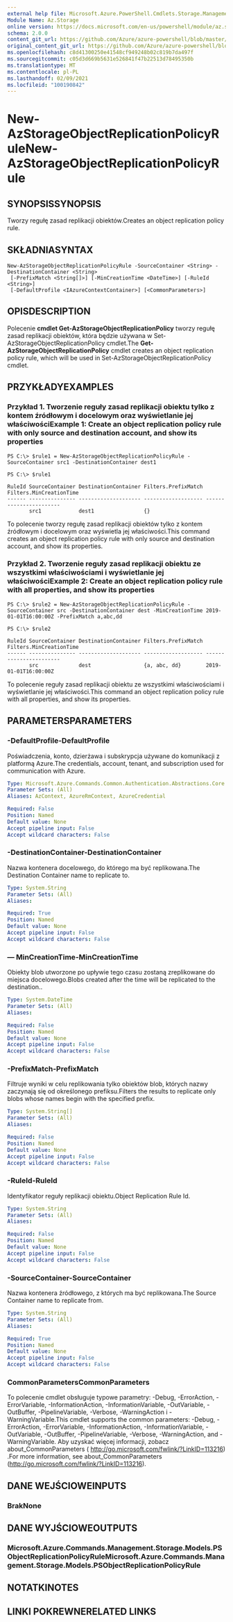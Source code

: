 ```yaml
---
external help file: Microsoft.Azure.PowerShell.Cmdlets.Storage.Management.dll-Help.xml
Module Name: Az.Storage
online version: https://docs.microsoft.com/en-us/powershell/module/az.storage/New-azstorageobjectreplicationpolicyrule
schema: 2.0.0
content_git_url: https://github.com/Azure/azure-powershell/blob/master/src/Storage/Storage.Management/help/New-AzStorageObjectReplicationPolicyRule.md
original_content_git_url: https://github.com/Azure/azure-powershell/blob/master/src/Storage/Storage.Management/help/New-AzStorageObjectReplicationPolicyRule.md
ms.openlocfilehash: c8d41300250e41548cf949248b02c819b7da497f
ms.sourcegitcommit: c05d3d669b5631e526841f47b22513d78495350b
ms.translationtype: MT
ms.contentlocale: pl-PL
ms.lasthandoff: 02/09/2021
ms.locfileid: "100190842"
---
```

# <span data-ttu-id="a1a6f-101">New-AzStorageObjectReplicationPolicyRule</span><span class="sxs-lookup"><span data-stu-id="a1a6f-101">New-AzStorageObjectReplicationPolicyRule</span></span>

## <span data-ttu-id="a1a6f-102">SYNOPSIS</span><span class="sxs-lookup"><span data-stu-id="a1a6f-102">SYNOPSIS</span></span>
<span data-ttu-id="a1a6f-103">Tworzy regułę zasad replikacji obiektów.</span><span class="sxs-lookup"><span data-stu-id="a1a6f-103">Creates an object replication policy rule.</span></span>

## <span data-ttu-id="a1a6f-104">SKŁADNIA</span><span class="sxs-lookup"><span data-stu-id="a1a6f-104">SYNTAX</span></span>

```
New-AzStorageObjectReplicationPolicyRule -SourceContainer <String> -DestinationContainer <String>
 [-PrefixMatch <String[]>] [-MinCreationTime <DateTime>] [-RuleId <String>]
 [-DefaultProfile <IAzureContextContainer>] [<CommonParameters>]
```

## <span data-ttu-id="a1a6f-105">OPIS</span><span class="sxs-lookup"><span data-stu-id="a1a6f-105">DESCRIPTION</span></span>
<span data-ttu-id="a1a6f-106">Polecenie **cmdlet Get-AzStorageObjectReplicationPolicy** tworzy regułę zasad replikacji obiektów, która będzie używana w Set-AzStorageObjectReplicationPolicy cmdlet.</span><span class="sxs-lookup"><span data-stu-id="a1a6f-106">The **Get-AzStorageObjectReplicationPolicy** cmdlet creates an object replication policy rule, which will be used in Set-AzStorageObjectReplicationPolicy cmdlet.</span></span>

## <span data-ttu-id="a1a6f-107">PRZYKŁADY</span><span class="sxs-lookup"><span data-stu-id="a1a6f-107">EXAMPLES</span></span>

### <span data-ttu-id="a1a6f-108">Przykład 1. Tworzenie reguły zasad replikacji obiektu tylko z kontem źródłowym i docelowym oraz wyświetlanie jej właściwości</span><span class="sxs-lookup"><span data-stu-id="a1a6f-108">Example 1: Create an object replication policy rule with only source and destination account, and show its properties</span></span>
```
PS C:\> $rule1 = New-AzStorageObjectReplicationPolicyRule -SourceContainer src1 -DestinationContainer dest1 

PS C:\> $rule1

RuleId SourceContainer DestinationContainer Filters.PrefixMatch Filters.MinCreationTime
------ --------------- -------------------- ------------------- -----------------------
       src1            dest1                {}
```

<span data-ttu-id="a1a6f-109">To polecenie tworzy regułę zasad replikacji obiektów tylko z kontem źródłowym i docelowym oraz wyświetla jej właściwości.</span><span class="sxs-lookup"><span data-stu-id="a1a6f-109">This command creates an object replication policy rule with only source and destination account, and show its properties.</span></span>

### <span data-ttu-id="a1a6f-110">Przykład 2. Tworzenie reguły zasad replikacji obiektu ze wszystkimi właściwościami i wyświetlanie jej właściwości</span><span class="sxs-lookup"><span data-stu-id="a1a6f-110">Example 2: Create an object replication policy rule with all properties, and show its properties</span></span>
```
PS C:\> $rule2 = New-AzStorageObjectReplicationPolicyRule -SourceContainer src -DestinationContainer dest -MinCreationTime 2019-01-01T16:00:00Z -PrefixMatch a,abc,dd

PS C:\> $rule2

RuleId SourceContainer DestinationContainer Filters.PrefixMatch Filters.MinCreationTime
------ --------------- -------------------- ------------------- -----------------------
       src             dest                 {a, abc, dd}        2019-01-01T16:00:00Z
```

<span data-ttu-id="a1a6f-111">To polecenie reguły zasad replikacji obiektu ze wszystkimi właściwościami i wyświetlanie jej właściwości.</span><span class="sxs-lookup"><span data-stu-id="a1a6f-111">This command an object replication policy rule with all properties, and show its properties.</span></span>

## <span data-ttu-id="a1a6f-112">PARAMETERS</span><span class="sxs-lookup"><span data-stu-id="a1a6f-112">PARAMETERS</span></span>

### <span data-ttu-id="a1a6f-113">-DefaultProfile</span><span class="sxs-lookup"><span data-stu-id="a1a6f-113">-DefaultProfile</span></span>
<span data-ttu-id="a1a6f-114">Poświadczenia, konto, dzierżawa i subskrypcja używane do komunikacji z platformą Azure.</span><span class="sxs-lookup"><span data-stu-id="a1a6f-114">The credentials, account, tenant, and subscription used for communication with Azure.</span></span>

```yaml
Type: Microsoft.Azure.Commands.Common.Authentication.Abstractions.Core.IAzureContextContainer
Parameter Sets: (All)
Aliases: AzContext, AzureRmContext, AzureCredential

Required: False
Position: Named
Default value: None
Accept pipeline input: False
Accept wildcard characters: False
```

### <span data-ttu-id="a1a6f-115">-DestinationContainer</span><span class="sxs-lookup"><span data-stu-id="a1a6f-115">-DestinationContainer</span></span>
<span data-ttu-id="a1a6f-116">Nazwa kontenera docelowego, do którego ma być replikowana.</span><span class="sxs-lookup"><span data-stu-id="a1a6f-116">The Destination Container name to replicate to.</span></span>

```yaml
Type: System.String
Parameter Sets: (All)
Aliases:

Required: True
Position: Named
Default value: None
Accept pipeline input: False
Accept wildcard characters: False
```

### <span data-ttu-id="a1a6f-117">— MinCreationTime</span><span class="sxs-lookup"><span data-stu-id="a1a6f-117">-MinCreationTime</span></span>
<span data-ttu-id="a1a6f-118">Obiekty blob utworzone po upływie tego czasu zostaną zreplikowane do miejsca docelowego.</span><span class="sxs-lookup"><span data-stu-id="a1a6f-118">Blobs created after the time will be replicated to the destination..</span></span>

```yaml
Type: System.DateTime
Parameter Sets: (All)
Aliases:

Required: False
Position: Named
Default value: None
Accept pipeline input: False
Accept wildcard characters: False
```

### <span data-ttu-id="a1a6f-119">-PrefixMatch</span><span class="sxs-lookup"><span data-stu-id="a1a6f-119">-PrefixMatch</span></span>
<span data-ttu-id="a1a6f-120">Filtruje wyniki w celu replikowania tylko obiektów blob, których nazwy zaczynają się od określonego prefiksu.</span><span class="sxs-lookup"><span data-stu-id="a1a6f-120">Filters the results to replicate only blobs whose names begin with the specified prefix.</span></span>

```yaml
Type: System.String[]
Parameter Sets: (All)
Aliases:

Required: False
Position: Named
Default value: None
Accept pipeline input: False
Accept wildcard characters: False
```

### <span data-ttu-id="a1a6f-121">-RuleId</span><span class="sxs-lookup"><span data-stu-id="a1a6f-121">-RuleId</span></span>
<span data-ttu-id="a1a6f-122">Identyfikator reguły replikacji obiektu.</span><span class="sxs-lookup"><span data-stu-id="a1a6f-122">Object Replication Rule Id.</span></span>

```yaml
Type: System.String
Parameter Sets: (All)
Aliases:

Required: False
Position: Named
Default value: None
Accept pipeline input: False
Accept wildcard characters: False
```

### <span data-ttu-id="a1a6f-123">-SourceContainer</span><span class="sxs-lookup"><span data-stu-id="a1a6f-123">-SourceContainer</span></span>
<span data-ttu-id="a1a6f-124">Nazwa kontenera źródłowego, z których ma być replikowana.</span><span class="sxs-lookup"><span data-stu-id="a1a6f-124">The Source Container name to replicate from.</span></span>

```yaml
Type: System.String
Parameter Sets: (All)
Aliases:

Required: True
Position: Named
Default value: None
Accept pipeline input: False
Accept wildcard characters: False
```

### <span data-ttu-id="a1a6f-125">CommonParameters</span><span class="sxs-lookup"><span data-stu-id="a1a6f-125">CommonParameters</span></span>
<span data-ttu-id="a1a6f-126">To polecenie cmdlet obsługuje typowe parametry: -Debug, -ErrorAction, -ErrorVariable, -InformationAction, -InformationVariable, -OutVariable, -OutBuffer, -PipelineVariable, -Verbose, -WarningAction i -WarningVariable.</span><span class="sxs-lookup"><span data-stu-id="a1a6f-126">This cmdlet supports the common parameters: -Debug, -ErrorAction, -ErrorVariable, -InformationAction, -InformationVariable, -OutVariable, -OutBuffer, -PipelineVariable, -Verbose, -WarningAction, and -WarningVariable.</span></span> <span data-ttu-id="a1a6f-127">Aby uzyskać więcej informacji, zobacz about_CommonParameters ( http://go.microsoft.com/fwlink/?LinkID=113216) .</span><span class="sxs-lookup"><span data-stu-id="a1a6f-127">For more information, see about_CommonParameters (http://go.microsoft.com/fwlink/?LinkID=113216).</span></span>

## <span data-ttu-id="a1a6f-128">DANE WEJŚCIOWE</span><span class="sxs-lookup"><span data-stu-id="a1a6f-128">INPUTS</span></span>

### <span data-ttu-id="a1a6f-129">Brak</span><span class="sxs-lookup"><span data-stu-id="a1a6f-129">None</span></span>

## <span data-ttu-id="a1a6f-130">DANE WYJŚCIOWE</span><span class="sxs-lookup"><span data-stu-id="a1a6f-130">OUTPUTS</span></span>

### <span data-ttu-id="a1a6f-131">Microsoft.Azure.Commands.Management.Storage.Models.PSObjectReplicationPolicyRule</span><span class="sxs-lookup"><span data-stu-id="a1a6f-131">Microsoft.Azure.Commands.Management.Storage.Models.PSObjectReplicationPolicyRule</span></span>

## <span data-ttu-id="a1a6f-132">NOTATKI</span><span class="sxs-lookup"><span data-stu-id="a1a6f-132">NOTES</span></span>

## <span data-ttu-id="a1a6f-133">LINKI POKREWNE</span><span class="sxs-lookup"><span data-stu-id="a1a6f-133">RELATED LINKS</span></span>
